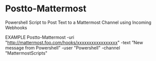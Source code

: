 # Postto-Mattermost
Powershell Script to Post Text to a Mattermost Channel using Incoming Webhooks

EXAMPLE
   Postto-Mattermost -uri "http://mattermost.foo.com/hooks/xxxxxxxxxxxxxxxxx" -text ”New message from Powershell” -user "Powershell" -channel "MattermostScripts"
